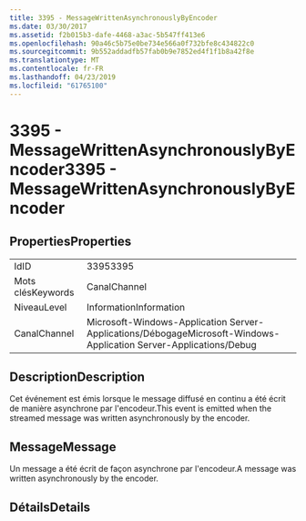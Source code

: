 ```yaml
---
title: 3395 - MessageWrittenAsynchronouslyByEncoder
ms.date: 03/30/2017
ms.assetid: f2b015b3-dafe-4468-a3ac-5b547ff413e6
ms.openlocfilehash: 90a46c5b75e0be734e566a0f732bfe8c434822c0
ms.sourcegitcommit: 9b552addadfb57fab0b9e7852ed4f1f1b8a42f8e
ms.translationtype: MT
ms.contentlocale: fr-FR
ms.lasthandoff: 04/23/2019
ms.locfileid: "61765100"
---
```

# <a name="3395---messagewrittenasynchronouslybyencoder"></a><span data-ttu-id="33c01-102">3395 - MessageWrittenAsynchronouslyByEncoder</span><span class="sxs-lookup"><span data-stu-id="33c01-102">3395 - MessageWrittenAsynchronouslyByEncoder</span></span>
## <a name="properties"></a><span data-ttu-id="33c01-103">Properties</span><span class="sxs-lookup"><span data-stu-id="33c01-103">Properties</span></span>  
  
|||  
|-|-|  
|<span data-ttu-id="33c01-104">Id</span><span class="sxs-lookup"><span data-stu-id="33c01-104">ID</span></span>|<span data-ttu-id="33c01-105">3395</span><span class="sxs-lookup"><span data-stu-id="33c01-105">3395</span></span>|  
|<span data-ttu-id="33c01-106">Mots clés</span><span class="sxs-lookup"><span data-stu-id="33c01-106">Keywords</span></span>|<span data-ttu-id="33c01-107">Canal</span><span class="sxs-lookup"><span data-stu-id="33c01-107">Channel</span></span>|  
|<span data-ttu-id="33c01-108">Niveau</span><span class="sxs-lookup"><span data-stu-id="33c01-108">Level</span></span>|<span data-ttu-id="33c01-109">Information</span><span class="sxs-lookup"><span data-stu-id="33c01-109">Information</span></span>|  
|<span data-ttu-id="33c01-110">Canal</span><span class="sxs-lookup"><span data-stu-id="33c01-110">Channel</span></span>|<span data-ttu-id="33c01-111">Microsoft-Windows-Application Server-Applications/Débogage</span><span class="sxs-lookup"><span data-stu-id="33c01-111">Microsoft-Windows-Application Server-Applications/Debug</span></span>|  
  
## <a name="description"></a><span data-ttu-id="33c01-112">Description</span><span class="sxs-lookup"><span data-stu-id="33c01-112">Description</span></span>  
 <span data-ttu-id="33c01-113">Cet événement est émis lorsque le message diffusé en continu a été écrit de manière asynchrone par l'encodeur.</span><span class="sxs-lookup"><span data-stu-id="33c01-113">This event is emitted when the streamed message was written asynchronously by the encoder.</span></span>  
  
## <a name="message"></a><span data-ttu-id="33c01-114">Message</span><span class="sxs-lookup"><span data-stu-id="33c01-114">Message</span></span>  
 <span data-ttu-id="33c01-115">Un message a été écrit de façon asynchrone par l'encodeur.</span><span class="sxs-lookup"><span data-stu-id="33c01-115">A message was written asynchronously by the encoder.</span></span>  
  
## <a name="details"></a><span data-ttu-id="33c01-116">Détails</span><span class="sxs-lookup"><span data-stu-id="33c01-116">Details</span></span>
